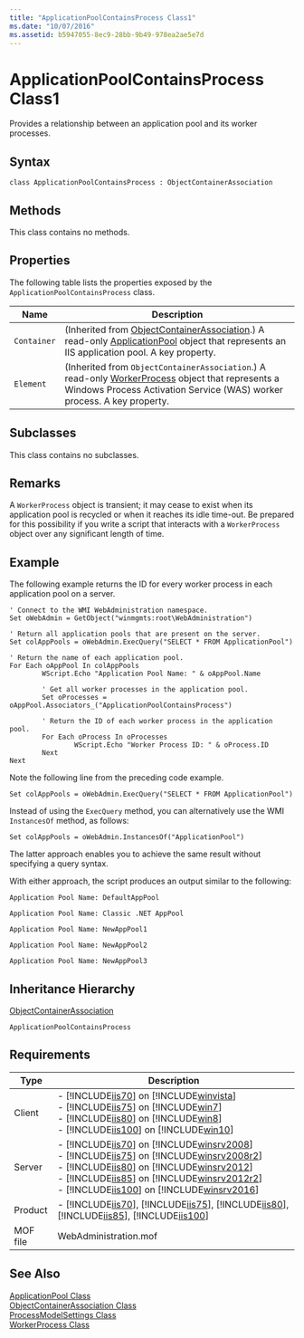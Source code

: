 ```yaml
---
title: "ApplicationPoolContainsProcess Class1"
ms.date: "10/07/2016"
ms.assetid: b5947055-8ec9-28bb-9b49-978ea2ae5e7d
---
```

# ApplicationPoolContainsProcess Class1
Provides a relationship between an application pool and its worker processes.  
  
## Syntax  
  
```vbs  
class ApplicationPoolContainsProcess : ObjectContainerAssociation  
```  
  
## Methods  
 This class contains no methods.  
  
## Properties  
 The following table lists the properties exposed by the `ApplicationPoolContainsProcess` class.  
  
|Name|Description|  
|----------|-----------------|  
|`Container`|(Inherited from [ObjectContainerAssociation](../wmi-provider/objectcontainerassociation-class.md).) A read-only [ApplicationPool](../wmi-provider/applicationpool-class.md) object that represents an IIS application pool. A key property.|  
|`Element`|(Inherited from `ObjectContainerAssociation`.) A read-only [WorkerProcess](../wmi-provider/workerprocess-class.md) object that represents a Windows Process Activation Service (WAS) worker process. A key property.|  
  
## Subclasses  
 This class contains no subclasses.  
  
## Remarks  
 A `WorkerProcess` object is transient; it may cease to exist when its application pool is recycled or when it reaches its idle time-out. Be prepared for this possibility if you write a script that interacts with a `WorkerProcess` object over any significant length of time.  
  
## Example  
 The following example returns the ID for every worker process in each application pool on a server.  
  
```  
' Connect to the WMI WebAdministration namespace.  
Set oWebAdmin = GetObject("winmgmts:root\WebAdministration")  
  
' Return all application pools that are present on the server.  
Set colAppPools = oWebAdmin.ExecQuery("SELECT * FROM ApplicationPool")  
  
' Return the name of each application pool.  
For Each oAppPool In colAppPools  
        WScript.Echo "Application Pool Name: " & oAppPool.Name  
  
        ' Get all worker processes in the application pool.  
        Set oProcesses = oAppPool.Associators_("ApplicationPoolContainsProcess")  
  
        ' Return the ID of each worker process in the application pool.  
        For Each oProcess In oProcesses  
                WScript.Echo "Worker Process ID: " & oProcess.ID  
        Next  
Next  
```  
  
 Note the following line from the preceding code example.  
  
 `Set colAppPools = oWebAdmin.ExecQuery("SELECT * FROM ApplicationPool")`  
  
 Instead of using the `ExecQuery` method, you can alternatively use the WMI `InstancesOf` method, as follows:  
  
 `Set colAppPools = oWebAdmin.InstancesOf("ApplicationPool")`  
  
 The latter approach enables you to achieve the same result without specifying a query syntax.  
  
 With either approach, the script produces an output similar to the following:  
  
 `Application Pool Name: DefaultAppPool`  
  
 `Application Pool Name: Classic .NET AppPool`  
  
 `Application Pool Name: NewAppPool1`  
  
 `Application Pool Name: NewAppPool2`  
  
 `Application Pool Name: NewAppPool3`  
  
## Inheritance Hierarchy  
 [ObjectContainerAssociation](../wmi-provider/objectcontainerassociation-class.md)  
  
 `ApplicationPoolContainsProcess`  
  
## Requirements  
  
|Type|Description|  
|----------|-----------------|  
|Client|-   [!INCLUDE[iis70](../wmi-provider/includes/iis70-md.md)] on [!INCLUDE[winvista](../wmi-provider/includes/winvista-md.md)]<br />-   [!INCLUDE[iis75](../wmi-provider/includes/iis75-md.md)] on [!INCLUDE[win7](../wmi-provider/includes/win7-md.md)]<br />-   [!INCLUDE[iis80](../wmi-provider/includes/iis80-md.md)] on [!INCLUDE[win8](../wmi-provider/includes/win8-md.md)]<br />-   [!INCLUDE[iis100](../wmi-provider/includes/iis100-md.md)] on [!INCLUDE[win10](../wmi-provider/includes/win10-md.md)]|  
|Server|-   [!INCLUDE[iis70](../wmi-provider/includes/iis70-md.md)] on [!INCLUDE[winsrv2008](../wmi-provider/includes/winsrv2008-md.md)]<br />-   [!INCLUDE[iis75](../wmi-provider/includes/iis75-md.md)] on [!INCLUDE[winsrv2008r2](../wmi-provider/includes/winsrv2008r2-md.md)]<br />-   [!INCLUDE[iis80](../wmi-provider/includes/iis80-md.md)] on [!INCLUDE[winsrv2012](../wmi-provider/includes/winsrv2012-md.md)]<br />-   [!INCLUDE[iis85](../wmi-provider/includes/iis85-md.md)] on [!INCLUDE[winsrv2012r2](../wmi-provider/includes/winsrv2012r2-md.md)]<br />-   [!INCLUDE[iis100](../wmi-provider/includes/iis100-md.md)] on [!INCLUDE[winsrv2016](../wmi-provider/includes/winsrv2016-md.md)]|  
|Product|-   [!INCLUDE[iis70](../wmi-provider/includes/iis70-md.md)], [!INCLUDE[iis75](../wmi-provider/includes/iis75-md.md)], [!INCLUDE[iis80](../wmi-provider/includes/iis80-md.md)], [!INCLUDE[iis85](../wmi-provider/includes/iis85-md.md)], [!INCLUDE[iis100](../wmi-provider/includes/iis100-md.md)]|  
|MOF file|WebAdministration.mof|  
  
## See Also  
 [ApplicationPool Class](../wmi-provider/applicationpool-class.md)   
 [ObjectContainerAssociation Class](../wmi-provider/objectcontainerassociation-class.md)   
 [ProcessModelSettings Class](../wmi-provider/processmodelsettings-class.md)   
 [WorkerProcess Class](../wmi-provider/workerprocess-class.md)
